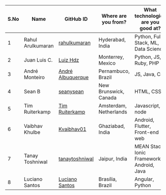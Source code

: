 | S.No | Name | GitHub ID | Where are you from? | What technologies are you good at? |
|------|------|-----------|---------------------|------------------------------------|
| 1 | Rahul Arulkumaran | <a href="https://github.com/rahulkumaran">rahulkumaran</a> | Hyderabad, India | Python, Full Stack, ML, Data Science |
| 2 | Juan Luis C. | <a href="https://github.com/luizhdz">Luiz Hdz</a> | Monterrey, Mexico | Python, JS, Ruby, PHP |
| 3 | André Monteiro | <a href="https://github.com/AndreAlbuquerque9">André Albuquerque</a> | Pernambuco, Brazil | JS, Java, C# |
| 4 | Sean B | <a href="https://github.com/seanysean">seanysean</a> | New Brunswick, Canada | HTML, CSS |
| 5 | Tim Ruiterkamp | <a href="https://github.com/timruiterkamp">Tim Ruiterkamp</a> | Amsterdam, Netherlands | Javascript, node |
| 6 | Vaibhav Khulbe | <a href="https://github.com/Kvaibhav01">Kvaibhav01</a> | Ghaziabad, India | Android, Flutter, Front-end web |
| 7 | Tanay Toshniwal | <a href="https://github.com/tanaytoshniwal">tanaytoshniwal</a> | Jaipur, India | MEAN Stack, Ionic Framework, Android, Java |
|8  | Luciano Santos | <a href="https://github.com/lucianosz7">Luciano Santos</a> | Brasília, Brazil | Angular, Python |